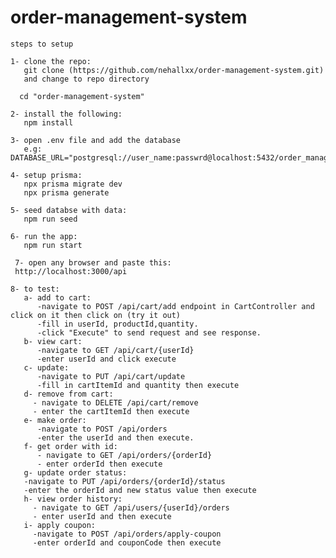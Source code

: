 # order-management-system
```steps to setup```
```
1- clone the repo:
   git clone (https://github.com/nehallxx/order-management-system.git) 
   and change to repo directory
```
```
  cd "order-management-system"
```
```
2- install the following:
   npm install
```
   
```
3- open .env file and add the database
   e.g: DATABASE_URL="postgresql://user_name:passwrd@localhost:5432/order_management"
```
```
4- setup prisma:
   npx prisma migrate dev
   npx prisma generate
```
```
5- seed databse with data:
   npm run seed
```
```
6- run the app:
   npm run start
```
```
 7- open any browser and paste this:
 http://localhost:3000/api
```
```
8- to test:
   a- add to cart:
      -navigate to POST /api/cart/add endpoint in CartController and click on it then click on (try it out)
      -fill in userId, productId,quantity.
      -click "Execute" to send request and see response.
   b- view cart:
      -navigate to GET /api/cart/{userId}
      -enter userId and click execute
   c- update:
      -navigate to PUT /api/cart/update
      -fill in cartItemId and quantity then execute
   d- remove from cart:
     - navigate to DELETE /api/cart/remove
     - enter the cartItemId then execute
   e- make order:
      -navigate to POST /api/orders
      -enter the userId and then execute.
   f- get order with id:
      - navigate to GET /api/orders/{orderId}
      - enter orderId then execute
   g- update order status:
   -navigate to PUT /api/orders/{orderId}/status
   -enter the orderId and new status value then execute
   h- view order history:
     - navigate to GET /api/users/{userId}/orders
     - enter userId and then execute
   i- apply coupon:
     -navigate to POST /api/orders/apply-coupon
     -enter orderId and couponCode then execute
```
